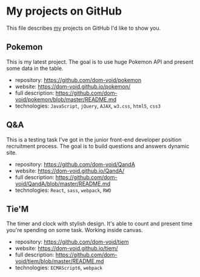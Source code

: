 # My projects on GitHub
This file describes [my](github.com/dom-void) projects on GitHub I'd like to show you.  

## Pokemon
This is my latest project. The goal is to use huge Pokemon API and present some data in the table.
- repository: <https://github.com/dom-void/pokemon>
- website: <https://dom-void.github.io/pokemon/>
- full description: <https://github.com/dom-void/pokemon/blob/master/README.md>
- technologies: `JavaScript`, `jQuery`, `AJAX`, `w3.css`, `html5`, `css3`

## Q&A
This is a testing task I've got in the junior front-end developer position recruitment process. The goal is to build questions and answers dynamic site.
- repository: <https://github.com/dom-void/QandA>
- website: <https://dom-void.github.io/QandA/>
- full description: <https://github.com/dom-void/QandA/blob/master/README.md>
- technologies: `React`, `sass`, `webpack`, `RWD`

## Tie'M
The timer and clock with stylish design. It's able to count and present time you're spending on some task. Working inside canvas.
- repository: <https://github.com/dom-void/tiem>
- website: <https://dom-void.github.io/tiem/>
- full description: <https://github.com/dom-void/tiem/blob/master/README.md>
- technologies: `ECMAScript6`, `webpack`